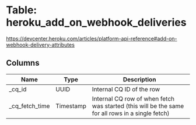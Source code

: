 
# Table: heroku_add_on_webhook_deliveries
https://devcenter.heroku.com/articles/platform-api-reference#add-on-webhook-delivery-attributes
## Columns
| Name        | Type           | Description  |
| ------------- | ------------- | -----  |
|_cq_id|UUID|Internal CQ ID of the row|
|_cq_fetch_time|Timestamp|Internal CQ row of when fetch was started (this will be the same for all rows in a single fetch)|
